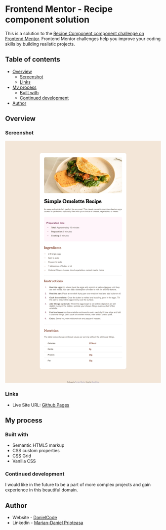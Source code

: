 # Frontend Mentor - Recipe component solution

This is a solution to the [Recipe Component component challenge on Frontend Mentor](https://www.frontendmentor.io/challenges/recipe-page-KiTsR8QQKm). Frontend Mentor challenges help you improve your coding skills by building realistic projects. 

## Table of contents

- [Overview](#overview)
  - [Screenshot](#screenshot)
  - [Links](#links)
- [My process](#my-process)
  - [Built with](#built-with)
  - [Continued development](#continued-development)
- [Author](#author)

## Overview

### Screenshot

![](./screenshot.png)

### Links

- Live Site URL: [Github Pages](https://danutzu2110.github.io/Recipe-Component/)

## My process

### Built with

- Semantic HTML5 markup
- CSS custom properties
- CSS Grid
- Vanilla CSS

### Continued development

I would like in the future to be a part of more complex projects and gain experience in this beautiful domain.

## Author

- Website - [DanielCode](https://www.danielcode.dev)
- Linkedin - [Marian-Daniel Prioteasa](https://www.linkedin.com/in/marian-daniel-prioteasa/)